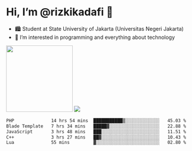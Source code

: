 # Hi, I’m @rizkikadafi 👋
- 🏙 Student at State University of Jakarta (Universitas Negeri Jakarta)
- 👀 I’m interested in programming and everything about technology
<img height="180em" src="https://github-readme-stats.vercel.app/api?username=rizkikadafi&show_icons=true&hide_border=true&&count_private=true&include_all_commits=true" />
<img src="https://github-readme-stats.vercel.app/api/top-langs/?username=rizkikadafi&show_icons=true&hide_border=true&&count_private=true&include_all_commits=true" />

<!--START_SECTION:waka-->

```txt
PHP              14 hrs 54 mins  ███████████▒░░░░░░░░░░░░░   45.03 %
Blade Template   7 hrs 34 mins   █████▓░░░░░░░░░░░░░░░░░░░   22.88 %
JavaScript       3 hrs 48 mins   ███░░░░░░░░░░░░░░░░░░░░░░   11.51 %
C++              3 hrs 27 mins   ██▓░░░░░░░░░░░░░░░░░░░░░░   10.43 %
Lua              55 mins         ▓░░░░░░░░░░░░░░░░░░░░░░░░   02.80 %
```

<!--END_SECTION:waka-->

<!---
rizkikadafi/rizkikadafi is a ✨ special ✨ repository because its `README.md` (this file) appears on your GitHub profile.
You can click the Preview link to take a look at your changes.
--->
